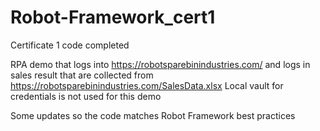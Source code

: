 # Robot-Framework_cert1
Certificate 1 code completed

RPA demo that logs into https://robotsparebinindustries.com/ and logs in sales result that are collected from https://robotsparebinindustries.com/SalesData.xlsx
Local vault for credentials is not used for this demo

Some updates so the code matches Robot Framework best practices

